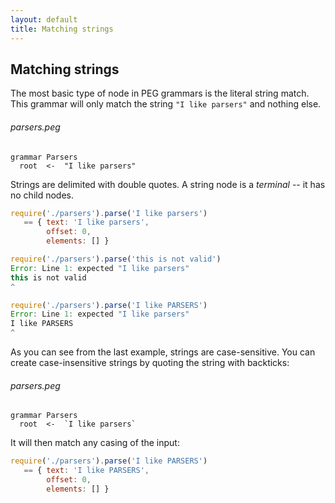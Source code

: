 ```yaml
---
layout: default
title: Matching strings
---
```


## Matching strings

The most basic type of node in PEG grammars is the literal string match. This
grammar will only match the string `"I like parsers"` and nothing else.

###### parsers.peg

    grammar Parsers
      root  <-  "I like parsers"

Strings are delimited with double quotes. A string node is a *terminal* -- it
has no child nodes.

```js
require('./parsers').parse('I like parsers')
   == { text: 'I like parsers',
        offset: 0,
        elements: [] }

require('./parsers').parse('this is not valid')
Error: Line 1: expected "I like parsers"
this is not valid
^

require('./parsers').parse('I like PARSERS')
Error: Line 1: expected "I like parsers"
I like PARSERS
^
```

As you can see from the last example, strings are case-sensitive. You can create
case-insensitive strings by quoting the string with backticks:

###### parsers.peg

    grammar Parsers
      root  <-  `I like parsers`

It will then match any casing of the input:

```js
require('./parsers').parse('I like PARSERS')
   == { text: 'I like PARSERS',
        offset: 0,
        elements: [] }
```
